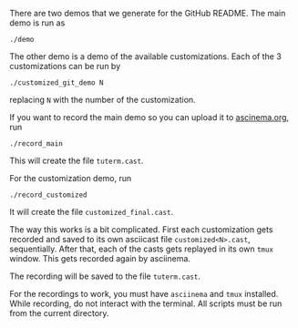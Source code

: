 There are two demos that we generate for the GitHub README. The main demo is run
as

```shell
./demo
```

The other demo is a demo of the available customizations. Each of the 3
customizations can be run by

```shell
./customized_git_demo N
```
replacing `N` with the number of the customization.

If you want to record the main demo so you can upload it to [ascinema.org](https://asciinema.org), run

```shell
./record_main
```

This will create the file `tuterm.cast`.

For the customization demo, run

```shell
./record_customized
```
It will create the file `customized_final.cast`.

The way this works is a bit complicated. First each customization gets recorded
and saved to its own asciicast file `customized<N>.cast`, sequentially. After
that, each of the casts gets replayed in its own `tmux` window. This gets
recorded again by asciinema.

The recording will be saved to the file `tuterm.cast`.

For the recordings to work, you must have `asciinema` and `tmux` installed.
While recording, do not interact with the terminal. All scripts must be run from
the current directory.
